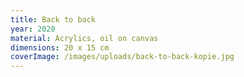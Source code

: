 ```yaml
---
title: Back to back
year: 2020
material: Acrylics, oil on canvas
dimensions: 20 x 15 cm
coverImage: /images/uploads/back-to-back-kopie.jpg
---
```

